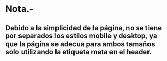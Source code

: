 # Nota.-
## Debido a la simplicidad de la página, no se tiene por separados los estilos mobile y desktop, ya que la página se adecua para ambos tamaños solo utilizando la etiqueta meta en el header.